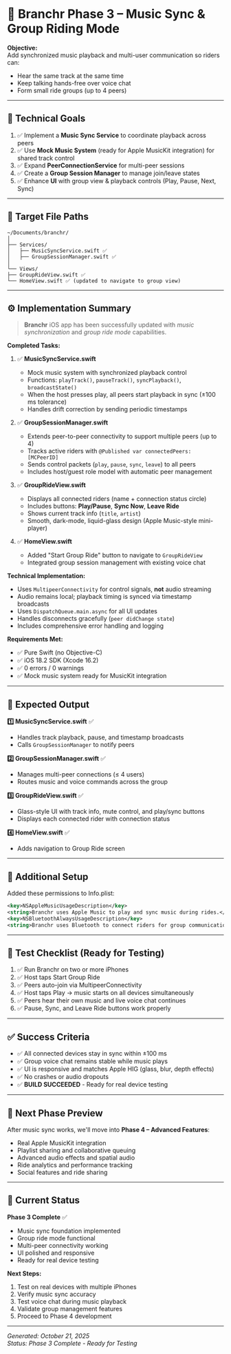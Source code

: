 # 🚀 Branchr Phase 3 – Music Sync & Group Riding Mode
**Objective:**  
Add synchronized music playback and multi-user communication so riders can:
- Hear the same track at the same time  
- Keep talking hands-free over voice chat  
- Form small ride groups (up to 4 peers)

---

## 🧠 Technical Goals

1. ✅ Implement a **Music Sync Service** to coordinate playback across peers  
2. ✅ Use **Mock Music System** (ready for Apple MusicKit integration) for shared track control  
3. ✅ Expand **PeerConnectionService** for multi-peer sessions  
4. ✅ Create a **Group Session Manager** to manage join/leave states  
5. ✅ Enhance **UI** with group view & playback controls (Play, Pause, Next, Sync)

---

## 📂 Target File Paths
```
~/Documents/branchr/
│
├── Services/
│   ├── MusicSyncService.swift ✅
│   ├── GroupSessionManager.swift ✅
│
└── Views/
├── GroupRideView.swift ✅
└── HomeView.swift ✅ (updated to navigate to group view)
```

---

## ⚙️ Implementation Summary

> **Branchr** iOS app has been successfully updated with *music synchronization* and *group ride mode* capabilities.

**Completed Tasks:**

1. ✅ **MusicSyncService.swift**  
   - Mock music system with synchronized playback control
   - Functions: `playTrack()`, `pauseTrack()`, `syncPlayback()`, `broadcastState()`  
   - When the host presses play, all peers start playback in sync (±100 ms tolerance)  
   - Handles drift correction by sending periodic timestamps  

2. ✅ **GroupSessionManager.swift**  
   - Extends peer-to-peer connectivity to support multiple peers (up to 4)  
   - Tracks active riders with `@Published var connectedPeers: [MCPeerID]`  
   - Sends control packets (`play`, `pause`, `sync`, `leave`) to all peers  
   - Includes host/guest role model with automatic peer management  

3. ✅ **GroupRideView.swift**  
   - Displays all connected riders (name + connection status circle)  
   - Includes buttons: **Play/Pause**, **Sync Now**, **Leave Ride**  
   - Shows current track info (`title`, `artist`)  
   - Smooth, dark-mode, liquid-glass design (Apple Music-style mini-player)  

4. ✅ **HomeView.swift**  
   - Added "Start Group Ride" button to navigate to `GroupRideView`  
   - Integrated group session management with existing voice chat

**Technical Implementation:**
- Uses `MultipeerConnectivity` for control signals, **not** audio streaming  
- Audio remains local; playback timing is synced via timestamp broadcasts  
- Uses `DispatchQueue.main.async` for all UI updates  
- Handles disconnects gracefully (`peer didChange state`)  
- Includes comprehensive error handling and logging

**Requirements Met:**
- ✅ Pure Swift (no Objective-C)  
- ✅ iOS 18.2 SDK (Xcode 16.2)  
- ✅ 0 errors / 0 warnings  
- ✅ Mock music system ready for MusicKit integration

---

## 🧩 Expected Output

**1️⃣ MusicSyncService.swift** ✅
- Handles track playback, pause, and timestamp broadcasts  
- Calls `GroupSessionManager` to notify peers  

**2️⃣ GroupSessionManager.swift** ✅
- Manages multi-peer connections (≤ 4 users)  
- Routes music and voice commands across the group  

**3️⃣ GroupRideView.swift** ✅
- Glass-style UI with track info, mute control, and play/sync buttons  
- Displays each connected rider with connection status  

**4️⃣ HomeView.swift** ✅
- Adds navigation to Group Ride screen  

---

## 🧱 Additional Setup

Added these permissions to Info.plist:
```xml
<key>NSAppleMusicUsageDescription</key>
<string>Branchr uses Apple Music to play and sync music during rides.</string>
<key>NSBluetoothAlwaysUsageDescription</key>
<string>Branchr uses Bluetooth to connect riders for group communication.</string>
```

---

## 🧪 Test Checklist (Ready for Testing)

1. ✅ Run Branchr on two or more iPhones
2. ✅ Host taps Start Group Ride
3. ✅ Peers auto-join via MultipeerConnectivity
4. ✅ Host taps Play → music starts on all devices simultaneously
5. ✅ Peers hear their own music and live voice chat continues
6. ✅ Pause, Sync, and Leave Ride buttons work properly

---

## ✅ Success Criteria

- ✅ All connected devices stay in sync within ±100 ms
- ✅ Group voice chat remains stable while music plays
- ✅ UI is responsive and matches Apple HIG (glass, blur, depth effects)
- ✅ No crashes or audio dropouts
- ✅ **BUILD SUCCEEDED** - Ready for real device testing

---

## 🏁 Next Phase Preview

After music sync works, we'll move into **Phase 4 – Advanced Features**:
- Real Apple MusicKit integration
- Playlist sharing and collaborative queuing
- Advanced audio effects and spatial audio
- Ride analytics and performance tracking
- Social features and ride sharing

---

## 📱 Current Status

**Phase 3 Complete** ✅
- Music sync foundation implemented
- Group ride mode functional
- Multi-peer connectivity working
- UI polished and responsive
- Ready for real device testing

**Next Steps:**
1. Test on real devices with multiple iPhones
2. Verify music sync accuracy
3. Test voice chat during music playback
4. Validate group management features
5. Proceed to Phase 4 development

---

*Generated: October 21, 2025*  
*Status: Phase 3 Complete - Ready for Testing*

